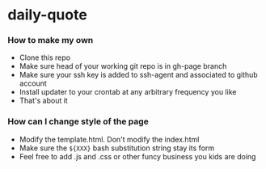 # daily-quote

### How to make my own
* Clone this repo
* Make sure head of your working git repo is in gh-page branch
* Make sure your ssh key is added to ssh-agent and associated to github account
* Install updater to your crontab at any arbitrary frequency you like
* That's about it

### How can I change style of the page
* Modify the template.html. Don't modify the index.html
* Make sure the `${XXX}` bash substitution string stay its form
* Feel free to add .js and .css or other funcy business you kids are doing
